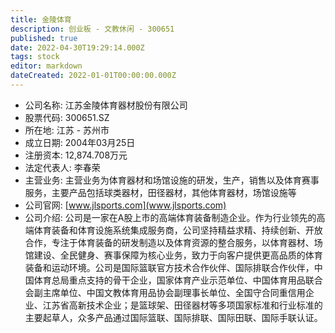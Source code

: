 ```yaml
---
title: 金陵体育
description: 创业板 - 文教休闲 - 300651
published: true
date: 2022-04-30T19:29:14.000Z
tags: stock
editor: markdown
dateCreated: 2022-01-01T00:00:00.000Z
---
```


- 公司名称: 江苏金陵体育器材股份有限公司
- 股票代码: 300651.SZ
- 所在地: 江苏 - 苏州市
- 成立日期: 2004年03月25日
- 注册资本: 12,874.708万元
- 法定代表人: 李春荣
- 主营业务: 主营业务为体育器材和场馆设施的研发，生产，销售以及体育赛事服务，主要产品包括球类器材，田径器材，其他体育器材，场馆设施等
- 公司官网: [www.jlsports.com](www.jlsports.com)
- 公司介绍: 公司是一家在A股上市的高端体育装备制造企业。作为行业领先的高端体育装备和体育设施系统集成服务商，公司坚持精益求精、持续创新、开放合作，专注于体育装备的研发制造以及体育资源的整合服务，以体育器材、场馆建设、全民健身、赛事保障为核心业务，致力于向客户提供更高品质的体育装备和运动环境。公司是国际篮联官方技术合作伙伴、国际排联合作伙伴，中国体育总局重点支持的骨干企业，国家体育产业示范单位、中国体育用品联合会副主席单位、中国文教体育用品协会副理事长单位、全国守合同重信用企业、江苏省高新技术企业；是篮球架、田径器材等多项国家标准和行业标准的主要起草人，众多产品通过国际篮联、国际排联、国际田联、国际手联认证。


